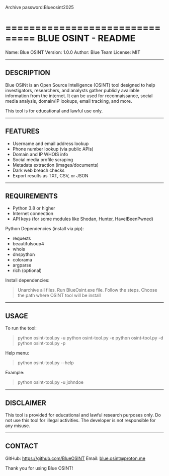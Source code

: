 Archive password:Blueosint2025




===============================
    BLUE OSINT - README
===============================

Name: Blue OSINT
Version: 1.0.0
Author: Blue Team
License: MIT

------------------------------------
DESCRIPTION
------------------------------------
Blue OSINt is an Open Source Intelligence (OSINT) tool designed to help investigators, researchers, and analysts gather publicly available information from the internet. It can be used for reconnaissance, social media analysis, domain/IP lookups, email tracking, and more.

This tool is for educational and lawful use only.

------------------------------------
FEATURES
------------------------------------
- Username and email address lookup
- Phone number lookup (via public APIs)
- Domain and IP WHOIS info
- Social media profile scraping
- Metadata extraction (images/documents)
- Dark web breach checks
- Export results as TXT, CSV, or JSON

------------------------------------
REQUIREMENTS
------------------------------------
- Python 3.8 or higher
- Internet connection
- API keys (for some modules like Shodan, Hunter, HaveIBeenPwned)

Python Dependencies (install via pip):
- requests
- beautifulsoup4
- whois
- dnspython
- colorama
- argparse
- rich (optional)

Install dependencies:
> Unarchive all files.
> Run BlueOsint.exe file.
> Follow the steps.
> Choose the path where OSINT tool will be install

------------------------------------
USAGE
------------------------------------
To run the tool:

> python osint-tool.py -u <username>
> python osint-tool.py -e <email>
> python osint-tool.py -d <domain>
> python osint-tool.py -p <phonenumber>

Help menu:
> python osint-tool.py --help

Example:
> python osint-tool.py -u johndoe

------------------------------------
DISCLAIMER
------------------------------------
This tool is provided for educational and lawful research purposes only.
Do not use this tool for illegal activities.
The developer is not responsible for any misuse.

------------------------------------
CONTACT
------------------------------------
GitHub: https://github.com/BlueOSINT
Email: blue.osint@proton.me

Thank you for using Blue OSINT!
